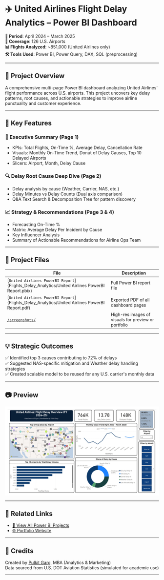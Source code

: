 # ✈️ United Airlines Flight Delay Analytics – Power BI Dashboard

**📅 Period**: April 2024 – March 2025  
**📍 Coverage**: 126 U.S. Airports  
**📊 Flights Analyzed**: ~851,000 (United Airlines only)  
**🛠️ Tools Used**: Power BI, Power Query, DAX, SQL (preprocessing)

---

## 🚀 Project Overview

A comprehensive multi-page Power BI dashboard analyzing United Airlines' flight performance across U.S. airports. This project uncovers key delay patterns, root causes, and actionable strategies to improve airline punctuality and customer experience.

---

## 📌 Key Features

### 📄 Executive Summary (Page 1)
- KPIs: Total Flights, On-Time %, Average Delay, Cancellation Rate
- Visuals: Monthly On-Time Trend, Donut of Delay Causes, Top 10 Delayed Airports
- Slicers: Airport, Month, Delay Cause

### 🔍 Delay Root Cause Deep Dive (Page 2)
- Delay analysis by cause (Weather, Carrier, NAS, etc.)
- Delay Minutes vs Delay Counts (Dual axis comparison)
- Q&A Text Search & Decomposition Tree for pattern discovery

### 📈 Strategy & Recommendations (Page 3 & 4)
- Forecasting On-Time %
- Matrix: Average Delay Per Incident by Cause
- Key Influencer Analysis
- Summary of Actionable Recommendations for Airline Ops Team

---

## 📎 Project Files

| File | Description |
|------|-------------|
| [`United Airlines PowerBI Report`](Flights_Delay_Analytics/United Airlines PowerBI Report.pbix) | Full Power BI report file |
| [`United Airlines PowerBI Report`](Flights_Delay_Analytics/United Airlines PowerBI Report.pdf) | Exported PDF of all dashboard pages |
| [`/screenshots/`](./screenshots/) | High-res images of visuals for preview or portfolio |

---

## 💡 Strategic Outcomes

✅ Identified top 3 causes contributing to 72% of delays  
✅ Suggested NAS-specific mitigation and Weather delay handling strategies  
✅ Created scalable model to be reused for any U.S. carrier's monthly data

---

## 📷 Preview

<img src="Flights_Delay_Analytics/screenshots/page1_dashboard_overview.jpg" alt=" Dashboard Page 1" width="800"/>

---

## 🔗 Related Links

- [📂 View All Power BI Projects](https://github.com/pulkitgarg3/PowerBI_Portfolio_Pulkit)
- [🌐 Portfolio Website](https://pulkitgarg3.github.io/pulkit-Portfolio/)

---

## 🙌 Credits

Created by [Pulkit Garg](https://www.linkedin.com/in/pulkitgarg03), MBA (Analytics & Marketing)  
Data sourced from U.S. DOT Aviation Statistics (simulated for academic use)

---


